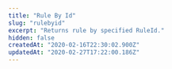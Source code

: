 ```yaml
---
title: "Rule By Id"
slug: "rulebyid"
excerpt: "Returns rule by specified RuleId."
hidden: false
createdAt: "2020-02-16T22:30:02.900Z"
updatedAt: "2020-02-27T17:22:00.186Z"
---
```

